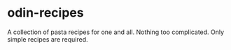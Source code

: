 # odin-recipes
A collection of pasta recipes for one and all. Nothing too complicated. Only simple recipes are required.